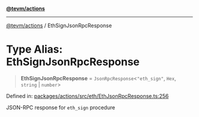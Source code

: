 [**@tevm/actions**](../README.md)

***

[@tevm/actions](../globals.md) / EthSignJsonRpcResponse

# Type Alias: EthSignJsonRpcResponse

> **EthSignJsonRpcResponse** = `JsonRpcResponse`\<`"eth_sign"`, `Hex`, `string` \| `number`\>

Defined in: [packages/actions/src/eth/EthJsonRpcResponse.ts:256](https://github.com/evmts/tevm-monorepo/blob/main/packages/actions/src/eth/EthJsonRpcResponse.ts#L256)

JSON-RPC response for `eth_sign` procedure
